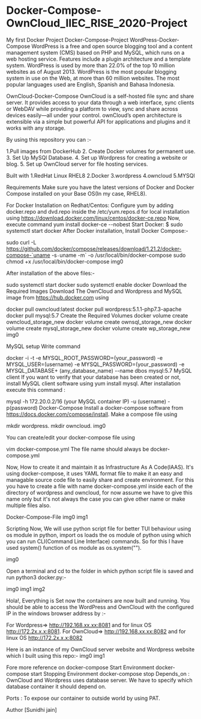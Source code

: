 # Docker-Compose-OwnCloud_IIEC_RISE_2020-Project
My first Docker Project 
Docker-Compose-Project
WordPress-Docker-Compose
WordPress is a free and open source blogging tool and a content management system (CMS) based on PHP and MySQL, 
which runs on a web hosting service. Features include a plugin architecture and a template system.
WordPress is used by more than 22.0% of the top 10 million websites as of August 2013. 
WordPress is the most popular blogging system in use on the Web, at more than 60 million websites. 
The most popular languages used are English, Spanish and Bahasa Indonesia.

OwnCloud-Docker-Compose
OwnCloud is a self-hosted file sync and share server. 
It provides access to your data through a web interface, sync clients or WebDAV while providing a platform to view, sync and 
share across devices easily—all under your control. 
ownCloud’s open architecture is extensible via a simple but powerful API for applications and plugins and it works with any storage.

By using this repository you can :-

1.Pull images from DockerHub
2. Create Docker volumes for permanent use.
3. Set Up MySQl Database.
4. Set up Wordpress for creating a website or blog.
5. Set up OwnCloud server for file hosting services.

Built with
1.RedHat Linux RHEL8
2.Docker
3.wordpress
4.owncloud
5.MYSQl

Requirements
Make sure you have the latest versions of Docker and Docker Compose installed on your Base OS(In my case, RHEL8).

For Docker Installation on Redhat/Centos:
Configure yum by adding docker.repo and dvd.repo inside the /etc/yum.repos.d for local installation using https://download.docker.com/linux/centos/docker-ce.repo
Now, execute command yum install docker-ce --nobest
Start Docker:
$ sudo systemctl start docker
After Docker installation, Install Docker Compose:-

sudo curl -L https://github.com/docker/compose/releases/download/1.21.2/docker-compose-`uname -s`-`uname -m` -o /usr/local/bin/docker-compose
sudo chmod +x /usr/local/bin/docker-compose
img0

After installation of the above files:-

sudo systemctl start docker
sudo systemctl enable docker
Download the Required Images
Download The OwnCloud and Wordpress and MySQL image from https://hub.docker.com using

docker pull owncloud:latest
docker pull wordpress:5.1.1-php7.3-apache
docker pull mysql:5.7 
Create the Required Volumes
docker volume create owncloud_storage_new
docker volume create ownsql_storage_new
docker volume create mysql_storage_new
docker volume create wp_storage_new
img0

MySQL setup
Write command

docker -i -t -e MYSQL_ROOT_PASSWORD=(your_password) -e MYSQL_USER=(username) -e MYSQL_PASSWORD=(your_password) -e MYSQL_DATABASE+ (any_database_name) --name dbos mysql:5.7
MySQL client
If you want to verify that your database has been created or not, install MySQL client software using yum install mysql. After installation execute this command :

mysql -h 172.20.0.2/16 (your MySQL container IP) -u (username) -p(password)
Docker-Compose
Install a docker-compose software from https://docs.docker.com/compose/install. Make a compose file using

mkdir wordpress.
mkdir owncloud.
img0

You can create/edit your docker-compose file using

vim docker-compose.yml
The file name should always be docker-compose.yml

Now, How to create it and maintain it as Infrastructure As A Code(IAAS). It's using docker-compose, it uses YAML format file to make it an easy and managable source code file to easily share and create environment. For this you have to create a file with name docker-compose.yml inside each of the directory of wordpress and owncloud, for now assume we have to give this name only but it's not always the case you can give other name or make multiple files also.

Docker-Compose-File
img0 img1

Scripting
Now, We will use python script file for better TUI behaviour using os module in python, import os loads the os module of python using which you can run CLI(Command Line Interface) commands. So for this I have used system() function of os module as os.system("").

img0

Open a terminal and cd to the folder in which python script file is saved and run python3 docker.py:-

img0 img1 img2

Hola!, Everything is Set now the containers are now built and running. You should be able to access the WordPress and OwnCloud with the configured IP in the windows browser address by :-

For Wordpress=> http://192.168.xx.xx:8081 and for linux OS http://172.2x.x.x:8081. For OwnCloud=> http://192.168.xx.xx:8082 and for linux OS http://172.2x.x.x:8082

Here is an instance of my OwnCloud server website and Wordpress website which I built using this repo:-
img0 img1

Fore more reference on docker-compose
Start Environment
docker-compose start
Stopping Environment
docker-compose stop
Depends_on :
OwnCloud and Wordpress uses database server. We have to specify which database container it should depend on.

Ports :
To expose our container to outside world by using PAT.

Author
[Sunidhi jain]
